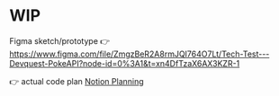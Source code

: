 # WIP

Figma sketch/prototype :point_right: https://www.figma.com/file/ZmgzBeR2A8rmJQI764O7Lt/Tech-Test---Devquest-PokeAPI?node-id=0%3A1&t=xn4DfTzaX6AX3KZR-1

:point_right: actual code plan [Notion Planning](https://hissing-meerkat-211.notion.site/Tech-Test-DevQuest-0c6ef4a66477431aafecf084118c6208)

